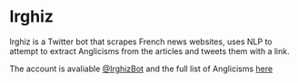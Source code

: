 # Irghiz

Irghiz is a Twitter bot that scrapes French news websites, uses NLP to attempt to extract Anglicisms from the articles and tweets them with a link.

The account is avaliable [@IrghizBot](https://www.twitter.com/IrghizBot) and the full list of Anglicisms [here](https://github.com/JackMcKechnie/Irghiz/blob/master/Anglicisms.md)
